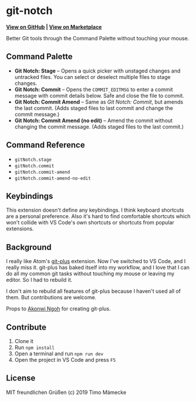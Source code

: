 # git-notch

**[View on GitHub](https://github.com/timomeh/git-notch) | [View on Marketplace](https://marketplace.visualstudio.com/items?itemName=timomeh.git-notch)**

Better Git tools through the Command Palette without touching your mouse.

## Command Palette

- **Git Notch: Stage** – Opens a quick picker with unstaged changes and untracked files. You can select or deselect multiple files to stage changes.
- **Git Notch: Commit** – Opens the `COMMIT_EDITMSG` to enter a commit message with commit details below. Safe and close the file to commit.
- **Git Notch: Commit Amend** – Same as _Git Notch: Commit_, but amends the last commit. (Adds staged files to last commit and change the commit message.)
- **Git Notch: Commit Amend (no edit)** – Amend the commit without changing the commit message. (Adds staged files to the last commit.)

## Command Reference

- `gitNotch.stage`
- `gitNotch.commit`
- `gitNotch.commit-amend`
- `gitNotch.commit-amend-no-edit`

## Keybindings

This extension doesn't define any keybindings. I think keyboard shortcuts are a personal preference. Also it's hard to find comfortable shortcuts which won't collide with VS Code's own shortcuts or shortcuts from popular extensions.

## Background

I really like Atom's [git-plus](https://github.com/akonwi/git-plus) extension. Now I've switched to VS Code, and I really miss it. git-plus has baked itself into my workflow, and I love that I can do all my common git tasks without touching my mouse or leaving my editor. So I had to rebuild it.

I don't aim to rebuild all features of git-plus because I haven't used all of them. But contributions are welcome.

Props to [Akonwi Ngoh](https://github.com/akonwi) for creating git-plus.

## Contribute

1. Clone it
2. Run `npm install`
3. Open a terminal and run `npm run dev`
4. Open the project in VS Code and press `F5`

## License

MIT freundlichen Grüßen (c) 2019 Timo Mämecke
